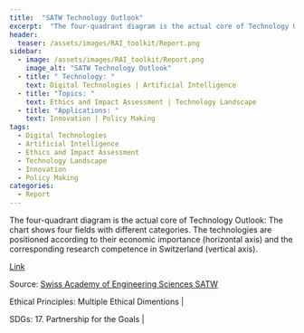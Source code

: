 ```yaml
---
title:  "SATW Technology Outlook"  
excerpt:  "The four-quadrant diagram is the actual core of Technology Outlook: The chart sh (...)"  
header:
  teaser: /assets/images/RAI_toolkit/Report.png
sidebar:
  - image: /assets/images/RAI_toolkit/Report.png
    image_alt: "SATW Technology Outlook"
  - title: " Technology: "
    text: Digital Technologies | Artificial Intelligence
  - title: "Topics: " 
    text: Ethics and Impact Assessment | Technology Landscape
  - title: "Applications: " 
    text: Innovation | Policy Making
tags:
  - Digital Technologies
  - Artificial Intelligence
  - Ethics and Impact Assessment
  - Technology Landscape
  - Innovation
  - Policy Making
categories:
  - Report
---
```

The four-quadrant diagram is the actual core of Technology Outlook: The chart shows four fields with different categories. The technologies are positioned according to their economic importance (horizontal axis) and the corresponding research competence in Switzerland (vertical axis).

[Link](https://technology-outlook.satw.ch/en/national-trends)

Source: [Swiss Academy of Engineering Sciences SATW ](https://www.satw.ch/en/)

Ethical Principles: Multiple Ethical Dimentions | 

SDGs: 17. Partnership for the Goals | 
